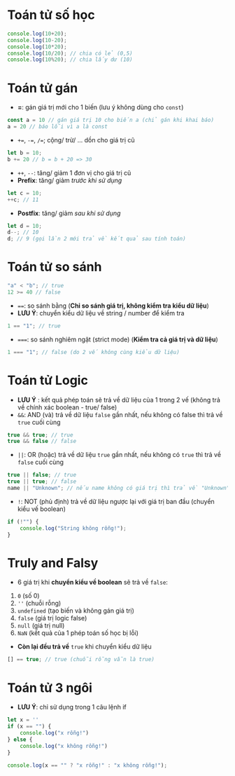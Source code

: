 # Toán tử số học
```js
console.log(10+20);
console.log(10-20);
console.log(10*20);
console.log(10/20); // chia có lẻ (0,5)
console.log(10%20); // chia lấy dư (10)
```

# Toán tử gán
- **=**: gán giá trị mới cho 1 biến (lưu ý không dùng cho `const`)
```js
const a = 10 // gán giá trị 10 cho biến a (chỉ gán khi khai báo)
a = 20 // báo lỗi vì a là const
```

- `+=`, `-=`, `/=`; cộng/ trừ/ ... dồn cho giá trị cũ
```js
let b = 10;
b += 20 // b = b + 20 => 30
```
- `++`, `--`: tăng/ giảm 1 đơn vị cho giá trị cũ
- **Prefix**: tăng/ giảm *trước khi sử dụng*
```js
let c = 10;
++c; // 11
```
- **Postfix**: tăng/ giảm *sau khi sử dụng*
```js
let d = 10;
d--; // 10
d; // 9 (gọi lần 2 mới trả về kết quả sau tính toán)
```
# Toán tử so sánh
```js
"a" < "b"; // true
12 >= 40 // false
```
- `==`: so sánh bằng (**Chỉ so sánh giá trị, không kiểm tra kiểu dữ liệu**)
- **LƯU Ý**: chuyển kiểu dữ liệu về string / number để kiểm tra
```js
1 == "1"; // true
```
- `===`: so sánh nghiêm ngặt (strict mode) (**Kiểm tra cả giá trị và dữ liệu**)
```js
1 === "1"; // false (do 2 vế không cùng kiểu dữ liệu)
```
# Toán tử Logic
- **LƯU Ý** : kết quả phép toán sẽ trả về dữ liệu của 1 trong 2 vế (không trả về chính xác boolean - true/ false)
- `&&`: AND (và) trả về dữ liệu `false` gần nhất, nếu không có false thì trả về `true` cuối cùng
```js
true && true; // true
true && false // false
```
- `||`: OR (hoặc) trả về dữ liệu `true` gần nhất, nếu không có `true` thì trả về `false` cuối cùng
```js
true || false; // true
true || true; // false
name || "Unknown"; // nếu name không có giá trị thì trả về "Unknown"
```
- `!`: NOT (phủ định) trả về dữ liệu ngược lại với giá trị ban đầu (chuyển kiểu vế boolean)
```js
if (!"") {
    console.log("String không rỗng!");
}
```

# Truly and Falsy
- 6 giá trị khi **chuyển kiểu về boolean** sẽ trả về `false`:
1. `0`  (số 0)
2. `''` (chuỗi rỗng)
3. `undefined` (tạo biến và không gán giá trị)
4. `false` (giá trị logic false)
5. `null` (giá trị null)
6. `NaN` (kết quả của 1 phép toán số học bị lỗi)
- **Còn lại đều trả về** `true` khi chuyển kiểu dữ liệu
```js
[] == true; // true (chuỗi rỗng vẫn là true)
```

# Toán tử 3 ngôi
- **LƯU Ý**: chỉ sử dụng trong 1 câu lệnh if
```js
let x = ''
if (x == "") {
    console.log("x rỗng!")
} else {
    console.log("x không rỗng!")
}

console.log(x == "" ? "x rỗng!" : "x không rỗng!");
```